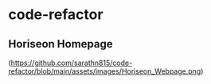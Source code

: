 # code-refactor

## Horiseon Homepage
(https://github.com/sarathn815/code-refactor/blob/main/assets/images/Horiseon_Webpage.png)